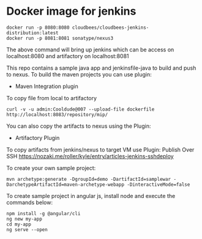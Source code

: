 # Docker image for jenkins
```
docker run -p 8080:8080 cloudbees/cloudbees-jenkins-distribution:latest
docker run -p 8081:8081 sonatype/nexus3
```
The above command will bring up jenkins which can be access on localhost:8080
and artifactory on localhost:8081

This repo contains a sample java app and jenkinsfile-java to build and push to nexus. 
To build the maven projects you can use plugin: 	
* Maven Integration plugin

To copy file from local to artifactory
```
curl -v -u admin:Cooldude@007 --upload-file dockerfile http://localhost:8083/repository/mip/
```

You can also copy the artifacts to nexus using the Plugin: 
* Artifactory Plugin

To copy artifacts from jenkins/nexus to target VM use Plugin: Publish Over SSH 
https://nozaki.me/roller/kyle/entry/articles-jenkins-sshdeploy

To create your own sample project:
```
mvn archetype:generate -DgroupId=demo -DartifactId=samplewar -DarchetypeArtifactId=maven-archetype-webapp -DinteractiveMode=false
```

To create sample project in angular js, install node and execute the commands below:
```
npm install -g @angular/cli
ng new my-app
cd my-app
ng serve --open
```